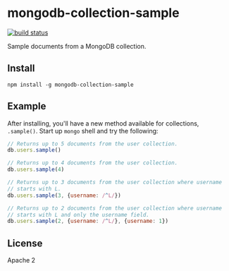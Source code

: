 # mongodb-collection-sample

[![build status](https://secure.travis-ci.org/mongodb-js/mongodb-collection-sample.png)](http://travis-ci.org/mongodb-js/mongodb-collection-sample)

Sample documents from a MongoDB collection.

## Install

```
npm install -g mongodb-collection-sample
```

## Example

After installing, you'll have a new method available for collections, `.sample()`.  Start up `mongo` shell and try the following:

```javascript
// Returns up to 5 documents from the user collection.
db.users.sample()

// Returns up to 4 documents from the user collection.
db.users.sample(4)

// Returns up to 3 documents from the user collection where username
// starts with L.
db.users.sample(3, {username: /^L/})

// Returns up to 2 documents from the user collection where username
// starts with L and only the username field.
db.users.sample(2, {username: /^L/}, {username: 1})
```

## License

Apache 2
